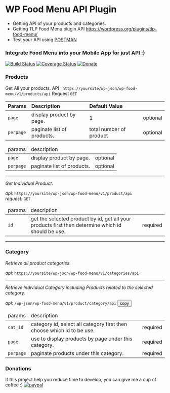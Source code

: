 # WP Food Menu API Plugin
- Getting API of your products and categories.
- Getting TLP Food Menu plugin API https://wordpress.org/plugins/tlp-food-menu/
- Test your API using <a href="https://www.getpostman.com/" target="_blank">POSTMAN</a>

### Integrate Food Menu into your Mobile App for just API :)


[![Build Status](http://img.shields.io/travis/badges/badgerbadgerbadger.svg?style=flat-square)](https://travis-ci.org/badges/badgerbadgerbadger) [![Coverage Status](http://img.shields.io/coveralls/badges/badgerbadgerbadger.svg?style=flat-square)](https://coveralls.io/r/badges/badgerbadgerbadger) [![Donate](https://img.shields.io/badge/Donate-PayPal-green.svg)](https://www.paypal.me/jundellagbo)

### Products
Get All your products.
API ``` https://yoursite/wp-json/wp-food-menu/v1/products/api```
Request ```GET```

| Params        | Description                | Default Value           |          |
| ------------- |:---------------------------|:------------------------| --------:|
| ```page```    | display product by page.   | 1                       | optional |
| ```perpage``` | paginate list of products. | total number of product | optional |


<table>
    <thead>
        <tr>
            <td>params</td>
            <td>description</td>
            <td></td>
        </tr>
    </thead>
    <tbody>
        <tr>
            <td><code>page</code></td>
            <td>display product by page.</td>
            <td>optional</td>
        </tr>
        <tr>
            <td><code>perpage</code></td>
            <td>paginate list of products.</td>
            <td>optional</td>
        </tr>
    </tbody>
</table>

<hr>

<p>
    <i>Get Individual Product.</i>
</p>
<p>
    <i>api:</i> <code>https://yoursite/wp-json/wp-food-menu/v1/product/api</code><br>
    <i>request:</i> <code>GET</code>
</p>
<table>
    <thead>
        <tr>
            <td>params</td>
            <td>description</td>
            <td></td>
        </tr>
    </thead>
    <tbody>
        <tr>
            <td><code>id</code></td>
            <td>get the selected product by id, get all your products first then determine which id should be use.</td>
            <td>required</td>
        </tr>
    </tbody>
</table>

<hr>
<h3>Category</h3>
<p>
    <i>Retrieve all product categories.</i>
</p>
<p>
    <i>api:</i> <code>https://yoursite/wp-json/wp-food-menu/v1/categories/api</code>
</p>
<hr>

<p>
    <i>Retrieve Individual Category including Products related to the selected category.</i>
</p>
<p>
    <i>api: </i> <code><?php echo get_home_url(); ?>/wp-json/wp-food-menu/v1/product/category/api</code> <button api="<?php echo get_home_url(); ?>/wp-json/wp-food-menu/v1/product/category/api" id="copy_clipboard" class="btn-s">copy</button>
</p>
<table>
    <thead>
        <tr>
            <td>params</td>
            <td>description</td>
            <td></td>
        </tr>
    </thead>
    <tbody>
        <tr>
            <td><code>cat_id</code></td>
            <td>category id, select all category first then choose which id to be use.</td>
            <td>required</td>
        </tr>
        <tr>
            <td><code>page</code></td>
            <td>use to display products by page under this category.</td>
            <td>required</td>
        </tr>
        <tr>
            <td><code>perpage</code></td>
            <td>paginate products under this category.</td>
            <td>required</td>
        </tr>
    </tbody>
</table>

### Donations
If this project help you reduce time to develop, you can give me a cup of coffee :) 
[![paypal](https://www.paypalobjects.com/en_US/i/btn/btn_donateCC_LG.gif)](https://www.paypal.me/jundellagbo)

